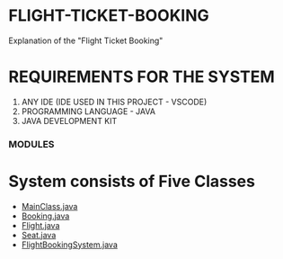 # FLIGHT-TICKET-BOOKING

Explanation of the "Flight Ticket Booking"

# REQUIREMENTS FOR THE SYSTEM

1. ANY IDE (IDE USED IN THIS PROJECT - VSCODE)
2. PROGRAMMING LANGUAGE - JAVA
3. JAVA DEVELOPMENT KIT

<h3> MODULES </h3>
<h1>System consists of Five Classes</h1>

- <a href="https://github.com/aravind452/FLIGHT-TICKET-BOOKING/blob/main/MainClass.java"> MainClass.java </a>
- <a href="https://github.com/aravind452/FLIGHT-TICKET-BOOKING/blob/main/Booking.java"> Booking.java </a>
- <a href="https://github.com/aravind452/FLIGHT-TICKET-BOOKING/blob/main/Flight.java"> Flight.java </a>
- <a href="https://github.com/aravind452/FLIGHT-TICKET-BOOKING/blob/main/Seat.java"> Seat.java </a>
- <a href="https://github.com/aravind452/FLIGHT-TICKET-BOOKING/blob/main/FlightBookingSystem.java"> FlightBookingSystem.java </a>







